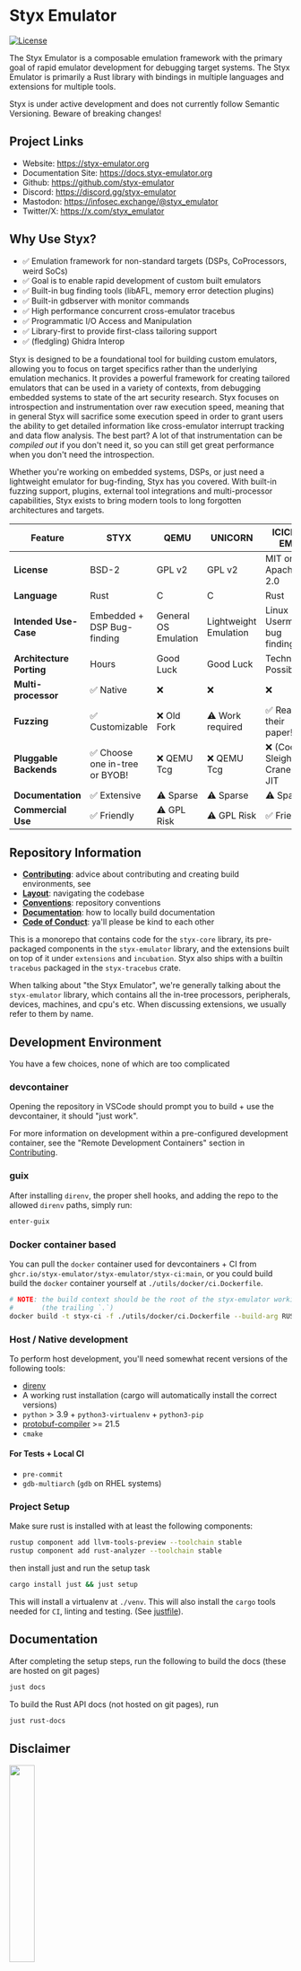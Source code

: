 # Styx Emulator

[![License](https://img.shields.io/github/license/styx-emulator/styx-emulator.svg)](https://github.com/styx-emulator/styx-emulator/blob/main/LICENSE)

The Styx Emulator is a composable emulation framework with the primary goal
of rapid emulator development for debugging target systems. The Styx Emulator
is primarily a Rust library with bindings in multiple languages and
extensions for multiple tools.

Styx is under active development and does not currently follow Semantic Versioning. Beware of breaking changes!

## Project Links

- Website: <https://styx-emulator.org>
- Documentation Site: <https://docs.styx-emulator.org>
- Github: <https://github.com/styx-emulator>
- Discord: <https://discord.gg/styx-emulator>
- Mastodon: <https://infosec.exchange/@styx_emulator>
- Twitter/X: <https://x.com/styx_emulator>

## Why Use Styx?

- ✅ Emulation framework for non-standard targets (DSPs, CoProcessors, weird SoCs)
- ✅ Goal is to enable rapid development of custom built emulators
- ✅ Built-in bug finding tools (libAFL, memory error detection plugins)
- ✅ Built-in gdbserver with monitor commands
- ✅ High performance concurrent cross-emulator tracebus
- ✅ Programmatic I/O Access and Manipulation
- ✅ Library-first to provide first-class tailoring support
- ✅ (fledgling) Ghidra Interop

Styx is designed to be a foundational tool for building custom emulators, allowing you to focus on target specifics rather than the underlying emulation mechanics. It provides a powerful framework for creating tailored emulators that can be used in a variety of contexts, from debugging embedded systems to state of the art security research. Styx focuses on introspection and instrumentation over raw execution speed, meaning that in general Styx will sacrifice some execution speed in order to grant users the ability to get detailed information like cross-emulator interrupt tracking and data flow analysis. The best part? A lot of that instrumentation can be *compiled out* if you don't need it, so you can still get great performance when you don't need the introspection.

Whether you're working on embedded systems, DSPs, or just need a lightweight emulator for bug-finding, Styx has you covered. With built-in fuzzing support, plugins, external tool integrations and multi-processor capabilities, Styx exists to bring modern tools to long forgotten architectures and targets.


| **Feature**              | **STYX**                       | **QEMU**             | **UNICORN**           | **ICICLE-EMU**                   |
|--------------------------|--------------------------------|----------------------|-----------------------|----------------------------------|
| **License**              | BSD-2                          | GPL v2               | GPL v2                | MIT or Apache 2.0                |
| **Language**             | Rust                           | C                    | C                     | Rust                             |
| **Intended Use-Case**    | Embedded + DSP Bug-finding     | General OS Emulation | Lightweight Emulation | Linux Usermode bug finding       |
| **Architecture Porting** | Hours                          | Good Luck            | Good Luck             | Technically Possible             |
| **Multi-processor**      | ✅ Native                      | ❌                   | ❌                    | ❌                               |
| **Fuzzing**              | ✅ Customizable                | ❌ Old Fork          | ⚠ Work required       | ✅ Read their paper!             |
| **Pluggable Backends**   | ✅ Choose one in-tree or BYOB! | ❌ QEMU Tcg          | ❌ QEMU Tcg           | ❌ (Cool) Sleigh + Cranelift JIT |
| **Documentation**        | ✅ Extensive                   | ⚠ Sparse             | ⚠ Sparse              | ⚠ Sparse                         |
| **Commercial Use**       | ✅ Friendly                    | ⚠ GPL Risk           | ⚠ GPL Risk            | ✅ Friendly                      |

## Repository Information

- [**Contributing**](./CONTRIBUTING.md): advice about contributing and creating build environments, see
- [**Layout**](./LAYOUT.md): navigating the codebase
- [**Conventions**](./CONVENTIONS.md): repository conventions
- [**Documentation**](#documentation): how to locally build documentation
- [**Code of Conduct**](./CODE_OF_CONDUCT.md): ya'll please be kind to each other

This is a monorepo that contains code for the `styx-core` library, its
pre-packaged components in the `styx-emulator` library, and the extensions built
on top of it under `extensions` and `incubation`. Styx also ships with a builtin
`tracebus` packaged in the `styx-tracebus` crate.

When talking about "the Styx Emulator", we're generally talking about
the `styx-emulator` library, which contains all the in-tree processors, peripherals,
devices, machines, and cpu's etc. When discussing extensions, we usually
refer to them by name.

## Development Environment

You have a few choices, none of which are too complicated

### devcontainer

Opening the repository in VSCode should prompt you to build + use the devcontainer,
it should "just work".

For more information on development within a pre-configured development container, see
the "Remote Development Containers" section in [Contributing](./CONTRIBUTING.md).

### guix

After installing `direnv`, the proper shell hooks, and adding the repo to the allowed `direnv` paths, simply run:

``` bash
enter-guix
```

### Docker container based

You can pull the `docker` container used for devcontainers + CI from
`ghcr.io/styx-emulator/styx-emulator/styx-ci:main`, or you could build
build the `docker` container yourself at `./utils/docker/ci.Dockerfile`.

``` bash
# NOTE: the build context should be the root of the styx-emulator working directory
#       (the trailing `.`)
docker build -t styx-ci -f ./utils/docker/ci.Dockerfile --build-arg RUST_VERSION=$(cat .rust-version) .
```

### Host / Native development

To perform host development, you'll need somewhat recent versions of the following tools:
- [direnv](https://direnv.net/)
- A working rust installation (cargo will automatically install the correct versions)
- `python` > 3.9 + `python3-virtualenv` + `python3-pip`
- [protobuf-compiler](https://grpc.io/docs/protoc-installation/) >= 21.5
- `cmake`

#### For Tests + Local CI
- `pre-commit`
- `gdb-multiarch` (`gdb` on RHEL systems)

### Project Setup

Make sure rust is installed with at least the following components:

```bash
rustup component add llvm-tools-preview --toolchain stable
rustup component add rust-analyzer --toolchain stable
```

then install just and run the setup task

```bash
cargo install just && just setup
```

This will install a virtualenv at `./venv`. This will also install the `cargo`
tools needed for `CI`, linting and testing. (See [justfile](./justfile)).

## Documentation

After completing the setup steps, run the following to build the docs (these are hosted on git pages)

```bash
just docs
```

To build the Rust API docs (not hosted on git pages), run

```bash
just rust-docs
```

## Disclaimer

<a href="https://kududyn.com">
  <img src="./data/assets/kudu-logo-black-white-bg.png" width="30%" description="Kudu Dynamics, LLC, a Leidos Company">
</a>

Copyright © 2025 Kudu Dynamics, LLC, a Leidos Company.
Licensed under the BSD-2 Clause license which may be obtained from [`./LICENSE`](./LICENSE).

Part of this work was funded by DARPA; The views, opinions, and/or findings expressed are those of the author(s) and should not be interpreted as representing the official views or policies of the Department of Defense or the U.S. Government.

_Distribution A: Approved for public release: Distribution is unlimited._
